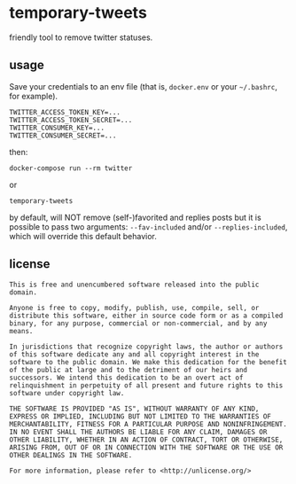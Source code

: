 # temporary-tweets

friendly tool to remove twitter statuses.

## usage

Save your credentials to an env file (that is, `docker.env` or your `~/.bashrc`, for example).

```
TWITTER_ACCESS_TOKEN_KEY=...
TWITTER_ACCESS_TOKEN_SECRET=...
TWITTER_CONSUMER_KEY=...
TWITTER_CONSUMER_SECRET=...
```

then:

```
docker-compose run --rm twitter
```
or

```
temporary-tweets
```

by default, will NOT remove (self-)favorited and replies posts but it is possible to pass two arguments: `--fav-included` and/or `--replies-included`, which will override this default behavior.

## license

```
This is free and unencumbered software released into the public domain.

Anyone is free to copy, modify, publish, use, compile, sell, or
distribute this software, either in source code form or as a compiled
binary, for any purpose, commercial or non-commercial, and by any
means.

In jurisdictions that recognize copyright laws, the author or authors
of this software dedicate any and all copyright interest in the
software to the public domain. We make this dedication for the benefit
of the public at large and to the detriment of our heirs and
successors. We intend this dedication to be an overt act of
relinquishment in perpetuity of all present and future rights to this
software under copyright law.

THE SOFTWARE IS PROVIDED "AS IS", WITHOUT WARRANTY OF ANY KIND,
EXPRESS OR IMPLIED, INCLUDING BUT NOT LIMITED TO THE WARRANTIES OF
MERCHANTABILITY, FITNESS FOR A PARTICULAR PURPOSE AND NONINFRINGEMENT.
IN NO EVENT SHALL THE AUTHORS BE LIABLE FOR ANY CLAIM, DAMAGES OR
OTHER LIABILITY, WHETHER IN AN ACTION OF CONTRACT, TORT OR OTHERWISE,
ARISING FROM, OUT OF OR IN CONNECTION WITH THE SOFTWARE OR THE USE OR
OTHER DEALINGS IN THE SOFTWARE.

For more information, please refer to <http://unlicense.org/>
```
